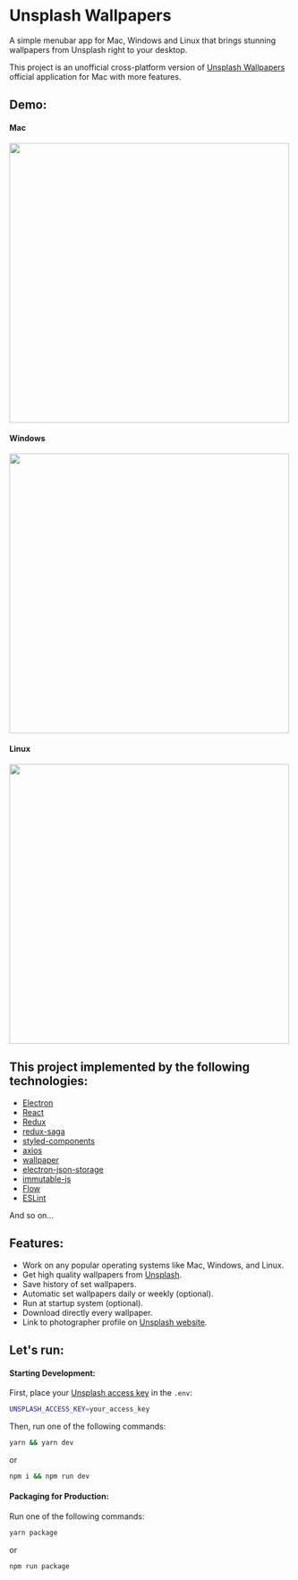 # Unsplash Wallpapers
A simple menubar app for Mac, Windows and Linux that brings stunning wallpapers from Unsplash right to your desktop.

This project is an unofficial cross-platform version of [Unsplash Wallpapers](https://unsplash.com/wallpaper#mac-app) official application for Mac with more features.


## Demo:

#### Mac
<img src="http://i.imgur.com/GXMBuLn.gif" width="500px" />

#### Windows
<img src="http://i.imgur.com/5FAB6d8.gif" width="500px" />

#### Linux
<img src="http://i.imgur.com/lBDtKrc.gif" width="500px" />


## This project implemented by the following technologies:
* [Electron](https://github.com/electron)
* [React](https://github.com/facebook/react)
* [Redux](https://github.com/reduxjs/redux)
* [redux-saga](https://github.com/redux-saga/redux-saga)
* [styled-components](https://github.com/styled-components/styled-components)
* [axios](https://github.com/axios/axios)
* [wallpaper](https://github.com/sindresorhus/wallpaper)
* [electron-json-storage](https://github.com/electron-userland/electron-json-storage)
* [immutable-js](https://github.com/immutable-js/immutable-js)
* [Flow](https://github.com/facebook/flow)
* [ESLint](https://github.com/eslint/eslint)

And so on...


## Features:
* Work on any popular operating systems like Mac, Windows, and Linux.
* Get high quality wallpapers from [Unsplash](https://unsplash.com).
* Save history of set wallpapers.
* Automatic set wallpapers daily or weekly (optional).
* Run at startup system (optional).
* Download directly every wallpaper.
* Link to photographer profile on [Unsplash website](https://unsplash.com).


## Let's run:

#### Starting Development:

First, place your [Unsplash access key](https://unsplash.com/developers) in the `.env`:
```sh
UNSPLASH_ACCESS_KEY=your_access_key
```

Then, run one of the following commands:
```bash
yarn && yarn dev
```
or
```bash
npm i && npm run dev
```


#### Packaging for Production:

Run one of the following commands:
```bash
yarn package
```
or
```bash
npm run package
```
